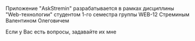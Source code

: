 Приложение "AskStremin" разрабатывается в рамках дисциплины "Web-технологии" студентом 1-го семестра группы WEB-12 Стреминым Валентином Олеговичем

Если у Вас есть вопросы, задавайте их мне
